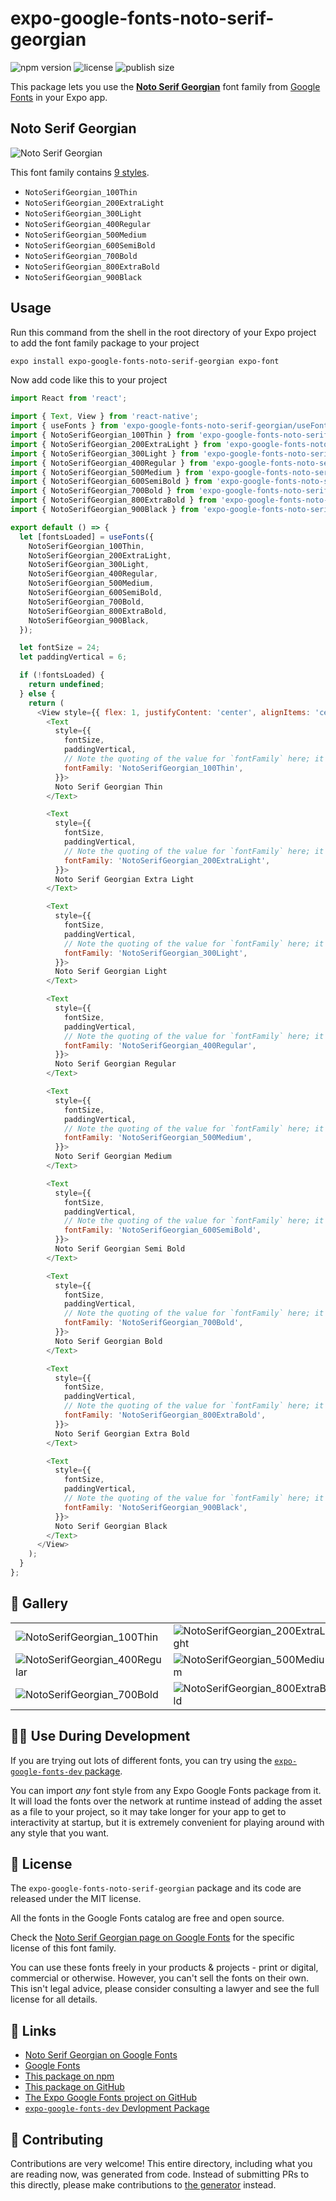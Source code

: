 # expo-google-fonts-noto-serif-georgian

![npm version](https://flat.badgen.net/npm/v/expo-google-fonts-noto-serif-georgian)
![license](https://flat.badgen.net/github/license/expo/google-fonts)
![publish size](https://flat.badgen.net/packagephobia/install/expo-google-fonts-noto-serif-georgian)

This package lets you use the [**Noto Serif Georgian**](https://fonts.google.com/specimen/Noto+Serif+Georgian) font family from [Google Fonts](https://fonts.google.com/) in your Expo app.

## Noto Serif Georgian

![Noto Serif Georgian](./font-family.png)

This font family contains [9 styles](#-gallery).

- `NotoSerifGeorgian_100Thin`
- `NotoSerifGeorgian_200ExtraLight`
- `NotoSerifGeorgian_300Light`
- `NotoSerifGeorgian_400Regular`
- `NotoSerifGeorgian_500Medium`
- `NotoSerifGeorgian_600SemiBold`
- `NotoSerifGeorgian_700Bold`
- `NotoSerifGeorgian_800ExtraBold`
- `NotoSerifGeorgian_900Black`

## Usage

Run this command from the shell in the root directory of your Expo project to add the font family package to your project
```sh
expo install expo-google-fonts-noto-serif-georgian expo-font
```

Now add code like this to your project
```js
import React from 'react';

import { Text, View } from 'react-native';
import { useFonts } from 'expo-google-fonts-noto-serif-georgian/useFonts';
import { NotoSerifGeorgian_100Thin } from 'expo-google-fonts-noto-serif-georgian/100Thin';
import { NotoSerifGeorgian_200ExtraLight } from 'expo-google-fonts-noto-serif-georgian/200ExtraLight';
import { NotoSerifGeorgian_300Light } from 'expo-google-fonts-noto-serif-georgian/300Light';
import { NotoSerifGeorgian_400Regular } from 'expo-google-fonts-noto-serif-georgian/400Regular';
import { NotoSerifGeorgian_500Medium } from 'expo-google-fonts-noto-serif-georgian/500Medium';
import { NotoSerifGeorgian_600SemiBold } from 'expo-google-fonts-noto-serif-georgian/600SemiBold';
import { NotoSerifGeorgian_700Bold } from 'expo-google-fonts-noto-serif-georgian/700Bold';
import { NotoSerifGeorgian_800ExtraBold } from 'expo-google-fonts-noto-serif-georgian/800ExtraBold';
import { NotoSerifGeorgian_900Black } from 'expo-google-fonts-noto-serif-georgian/900Black';

export default () => {
  let [fontsLoaded] = useFonts({
    NotoSerifGeorgian_100Thin,
    NotoSerifGeorgian_200ExtraLight,
    NotoSerifGeorgian_300Light,
    NotoSerifGeorgian_400Regular,
    NotoSerifGeorgian_500Medium,
    NotoSerifGeorgian_600SemiBold,
    NotoSerifGeorgian_700Bold,
    NotoSerifGeorgian_800ExtraBold,
    NotoSerifGeorgian_900Black,
  });

  let fontSize = 24;
  let paddingVertical = 6;

  if (!fontsLoaded) {
    return undefined;
  } else {
    return (
      <View style={{ flex: 1, justifyContent: 'center', alignItems: 'center' }}>
        <Text
          style={{
            fontSize,
            paddingVertical,
            // Note the quoting of the value for `fontFamily` here; it expects a string!
            fontFamily: 'NotoSerifGeorgian_100Thin',
          }}>
          Noto Serif Georgian Thin
        </Text>

        <Text
          style={{
            fontSize,
            paddingVertical,
            // Note the quoting of the value for `fontFamily` here; it expects a string!
            fontFamily: 'NotoSerifGeorgian_200ExtraLight',
          }}>
          Noto Serif Georgian Extra Light
        </Text>

        <Text
          style={{
            fontSize,
            paddingVertical,
            // Note the quoting of the value for `fontFamily` here; it expects a string!
            fontFamily: 'NotoSerifGeorgian_300Light',
          }}>
          Noto Serif Georgian Light
        </Text>

        <Text
          style={{
            fontSize,
            paddingVertical,
            // Note the quoting of the value for `fontFamily` here; it expects a string!
            fontFamily: 'NotoSerifGeorgian_400Regular',
          }}>
          Noto Serif Georgian Regular
        </Text>

        <Text
          style={{
            fontSize,
            paddingVertical,
            // Note the quoting of the value for `fontFamily` here; it expects a string!
            fontFamily: 'NotoSerifGeorgian_500Medium',
          }}>
          Noto Serif Georgian Medium
        </Text>

        <Text
          style={{
            fontSize,
            paddingVertical,
            // Note the quoting of the value for `fontFamily` here; it expects a string!
            fontFamily: 'NotoSerifGeorgian_600SemiBold',
          }}>
          Noto Serif Georgian Semi Bold
        </Text>

        <Text
          style={{
            fontSize,
            paddingVertical,
            // Note the quoting of the value for `fontFamily` here; it expects a string!
            fontFamily: 'NotoSerifGeorgian_700Bold',
          }}>
          Noto Serif Georgian Bold
        </Text>

        <Text
          style={{
            fontSize,
            paddingVertical,
            // Note the quoting of the value for `fontFamily` here; it expects a string!
            fontFamily: 'NotoSerifGeorgian_800ExtraBold',
          }}>
          Noto Serif Georgian Extra Bold
        </Text>

        <Text
          style={{
            fontSize,
            paddingVertical,
            // Note the quoting of the value for `fontFamily` here; it expects a string!
            fontFamily: 'NotoSerifGeorgian_900Black',
          }}>
          Noto Serif Georgian Black
        </Text>
      </View>
    );
  }
};

```

## 🔡 Gallery


||||
|-|-|-|
|![NotoSerifGeorgian_100Thin](.//100Thin/NotoSerifGeorgian_100Thin.ttf.png)|![NotoSerifGeorgian_200ExtraLight](.//200ExtraLight/NotoSerifGeorgian_200ExtraLight.ttf.png)|![NotoSerifGeorgian_300Light](.//300Light/NotoSerifGeorgian_300Light.ttf.png)||
|![NotoSerifGeorgian_400Regular](.//400Regular/NotoSerifGeorgian_400Regular.ttf.png)|![NotoSerifGeorgian_500Medium](.//500Medium/NotoSerifGeorgian_500Medium.ttf.png)|![NotoSerifGeorgian_600SemiBold](.//600SemiBold/NotoSerifGeorgian_600SemiBold.ttf.png)||
|![NotoSerifGeorgian_700Bold](.//700Bold/NotoSerifGeorgian_700Bold.ttf.png)|![NotoSerifGeorgian_800ExtraBold](.//800ExtraBold/NotoSerifGeorgian_800ExtraBold.ttf.png)|![NotoSerifGeorgian_900Black](.//900Black/NotoSerifGeorgian_900Black.ttf.png)||


## 👩‍💻 Use During Development

If you are trying out lots of different fonts, you can try using the [`expo-google-fonts-dev` package](https://github.com/freeboub/google-fonts/tree/master/font-packages/dev#readme).

You can import *any* font style from any Expo Google Fonts package from it. It will load the fonts
over the network at runtime instead of adding the asset as a file to your project, so it may take longer
for your app to get to interactivity at startup, but it is extremely convenient
for playing around with any style that you want.

## 📖 License

The `expo-google-fonts-noto-serif-georgian` package and its code are released under the MIT license.

All the fonts in the Google Fonts catalog are free and open source.

Check the [Noto Serif Georgian page on Google Fonts](https://fonts.google.com/specimen/Noto+Serif+Georgian) for the specific license of this font family.

You can use these fonts freely in your products & projects - print or digital, commercial or otherwise. However, you can't sell the fonts on their own. This isn't legal advice, please consider consulting a lawyer and see the full license for all details.

## 🔗 Links

- [Noto Serif Georgian on Google Fonts](https://fonts.google.com/specimen/Noto+Serif+Georgian)
- [Google Fonts](https://fonts.google.com/)
- [This package on npm](https://www.npmjs.com/package/expo-google-fonts-noto-serif-georgian)
- [This package on GitHub](https://github.com/freeboub/google-fonts/tree/master/font-packages/noto-serif-georgian)
- [The Expo Google Fonts project on GitHub](https://github.com/freeboub/google-fonts)
- [`expo-google-fonts-dev` Devlopment Package](https://github.com/freeboub/google-fonts/tree/master/font-packages/dev)

## 🤝 Contributing

Contributions are very welcome! This entire directory, including what you are reading now, was generated from code. Instead of submitting PRs to this directly, please make contributions to [the generator](https://github.com/freeboub/google-fonts/tree/master/packages/generator) instead.
